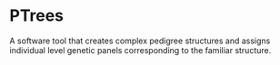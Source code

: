 # PTrees
A software tool that creates complex pedigree structures and assigns individual level genetic panels corresponding to the familiar structure.
